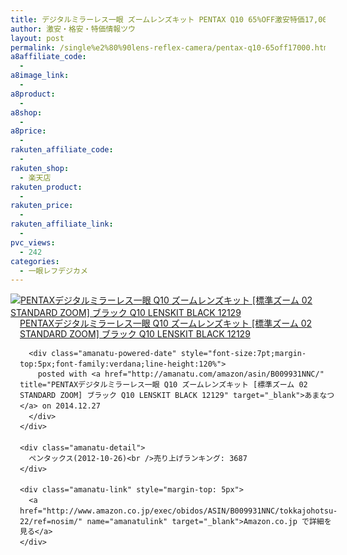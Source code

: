 ```yaml
---
title: デジタルミラーレス一眼 ズームレンズキット PENTAX Q10 65%OFF激安特価17,000円台！送料無料！
author: 激安・格安・特価情報ツウ
layout: post
permalink: /single%e2%80%90lens-reflex-camera/pentax-q10-65off17000.html
a8affiliate_code:
  - 
a8image_link:
  - 
a8product:
  - 
a8shop:
  - 
a8price:
  - 
rakuten_affiliate_code:
  - 
rakuten_shop:
  - 楽天店
rakuten_product:
  - 
rakuten_price:
  - 
rakuten_affiliate_link:
  - 
pvc_views:
  - 242
categories:
  - 一眼レフデジカメ
---
```

<div class="amanatu-box" style="margin-bottom:0px;">
  <div class="amanatu-image" style="float:left;">
    <a href="http://www.amazon.co.jp/exec/obidos/ASIN/B009931NNC/tokkajohotsu-22/ref=nosim/" name="amanatulink" target="_blank"><img src="http://i2.wp.com/ecx.images-amazon.com/images/I/51oVLeEGgjL._SL160_.jpg?w=546" alt="PENTAXデジタルミラーレス一眼 Q10 ズームレンズキット [標準ズーム 02 STANDARD ZOOM] ブラック Q10 LENSKIT BLACK 12129" style="border: none;" data-recalc-dims="1" /></a>
  </div>
  
  <div class="amanatu-info" style="float:left;margin-left:15px;line-height:120%">
    <div class="amanatu-name" style="margin-bottom:10px;line-height:120%">
      <a href="http://www.amazon.co.jp/exec/obidos/ASIN/B009931NNC/tokkajohotsu-22/ref=nosim/" name="amanatulink" target="_blank">PENTAXデジタルミラーレス一眼 Q10 ズームレンズキット [標準ズーム 02 STANDARD ZOOM] ブラック Q10 LENSKIT BLACK 12129</a> 
      
      <div class="amanatu-powered-date" style="font-size:7pt;margin-top:5px;font-family:verdana;line-height:120%">
        posted with <a href="http://amanatu.com/amazon/asin/B009931NNC/" title="PENTAXデジタルミラーレス一眼 Q10 ズームレンズキット [標準ズーム 02 STANDARD ZOOM] ブラック Q10 LENSKIT BLACK 12129" target="_blank">あまなつ</a> on 2014.12.27
      </div>
    </div>
    
    <div class="amanatu-detail">
      ペンタックス(2012-10-26)<br />売り上げランキング: 3687
    </div>
    
    <div class="amanatu-link" style="margin-top: 5px">
      <a href="http://www.amazon.co.jp/exec/obidos/ASIN/B009931NNC/tokkajohotsu-22/ref=nosim/" name="amanatulink" target="_blank">Amazon.co.jp で詳細を見る</a>
    </div>
  </div>
  
  <div class="amanatu-footer" style="clear: left">
  </div>
</div>